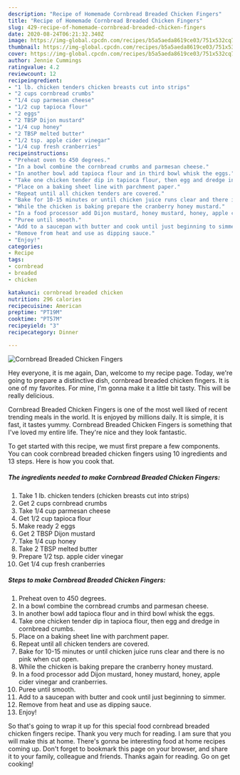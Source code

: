 ```yaml
---
description: "Recipe of Homemade Cornbread Breaded Chicken Fingers"
title: "Recipe of Homemade Cornbread Breaded Chicken Fingers"
slug: 429-recipe-of-homemade-cornbread-breaded-chicken-fingers
date: 2020-08-24T06:21:32.340Z
image: https://img-global.cpcdn.com/recipes/b5a5aeda8619ce03/751x532cq70/cornbread-breaded-chicken-fingers-recipe-main-photo.jpg
thumbnail: https://img-global.cpcdn.com/recipes/b5a5aeda8619ce03/751x532cq70/cornbread-breaded-chicken-fingers-recipe-main-photo.jpg
cover: https://img-global.cpcdn.com/recipes/b5a5aeda8619ce03/751x532cq70/cornbread-breaded-chicken-fingers-recipe-main-photo.jpg
author: Jennie Cummings
ratingvalue: 4.2
reviewcount: 12
recipeingredient:
- "1 lb. chicken tenders chicken breasts cut into strips"
- "2 cups cornbread crumbs"
- "1/4 cup parmesan cheese"
- "1/2 cup tapioca flour"
- "2 eggs"
- "2 TBSP Dijon mustard"
- "1/4 cup honey"
- "2 TBSP melted butter"
- "1/2 tsp. apple cider vinegar"
- "1/4 cup fresh cranberries"
recipeinstructions:
- "Preheat oven to 450 degrees."
- "In a bowl combine the cornbread crumbs and parmesan cheese."
- "In another bowl add tapioca flour and in third bowl whisk the eggs."
- "Take one chicken tender dip in tapioca flour, then egg and dredge in cornbread crumbs."
- "Place on a baking sheet line with parchment paper."
- "Repeat until all chicken tenders are covered."
- "Bake for 10-15 minutes or until chicken juice runs clear and there is no pink when cut open."
- "While the chicken is baking prepare the cranberry honey mustard."
- "In a food processor add Dijon mustard, honey mustard, honey, apple cider vinegar and cranberries."
- "Puree until smooth."
- "Add to a saucepan with butter and cook until just beginning to simmer."
- "Remove from heat and use as dipping sauce."
- "Enjoy!"
categories:
- Recipe
tags:
- cornbread
- breaded
- chicken

katakunci: cornbread breaded chicken 
nutrition: 296 calories
recipecuisine: American
preptime: "PT19M"
cooktime: "PT57M"
recipeyield: "3"
recipecategory: Dinner

---
```



![Cornbread Breaded Chicken Fingers](https://img-global.cpcdn.com/recipes/b5a5aeda8619ce03/751x532cq70/cornbread-breaded-chicken-fingers-recipe-main-photo.jpg)

Hey everyone, it is me again, Dan, welcome to my recipe page. Today, we're going to prepare a distinctive dish, cornbread breaded chicken fingers. It is one of my favorites. For mine, I'm gonna make it a little bit tasty. This will be really delicious.



Cornbread Breaded Chicken Fingers is one of the most well liked of recent trending meals in the world. It is enjoyed by millions daily. It is simple, it is fast, it tastes yummy. Cornbread Breaded Chicken Fingers is something that I've loved my entire life. They're nice and they look fantastic.


To get started with this recipe, we must first prepare a few components. You can cook cornbread breaded chicken fingers using 10 ingredients and 13 steps. Here is how you cook that.

##### The ingredients needed to make Cornbread Breaded Chicken Fingers:

1. Take 1 lb. chicken tenders (chicken breasts cut into strips)
1. Get 2 cups cornbread crumbs
1. Take 1/4 cup parmesan cheese
1. Get 1/2 cup tapioca flour
1. Make ready 2 eggs
1. Get 2 TBSP Dijon mustard
1. Take 1/4 cup honey
1. Take 2 TBSP melted butter
1. Prepare 1/2 tsp. apple cider vinegar
1. Get 1/4 cup fresh cranberries




##### Steps to make Cornbread Breaded Chicken Fingers:

1. Preheat oven to 450 degrees.
1. In a bowl combine the cornbread crumbs and parmesan cheese.
1. In another bowl add tapioca flour and in third bowl whisk the eggs.
1. Take one chicken tender dip in tapioca flour, then egg and dredge in cornbread crumbs.
1. Place on a baking sheet line with parchment paper.
1. Repeat until all chicken tenders are covered.
1. Bake for 10-15 minutes or until chicken juice runs clear and there is no pink when cut open.
1. While the chicken is baking prepare the cranberry honey mustard.
1. In a food processor add Dijon mustard, honey mustard, honey, apple cider vinegar and cranberries.
1. Puree until smooth.
1. Add to a saucepan with butter and cook until just beginning to simmer.
1. Remove from heat and use as dipping sauce.
1. Enjoy!




So that's going to wrap it up for this special food cornbread breaded chicken fingers recipe. Thank you very much for reading. I am sure that you will make this at home. There's gonna be interesting food at home recipes coming up. Don't forget to bookmark this page on your browser, and share it to your family, colleague and friends. Thanks again for reading. Go on get cooking!
